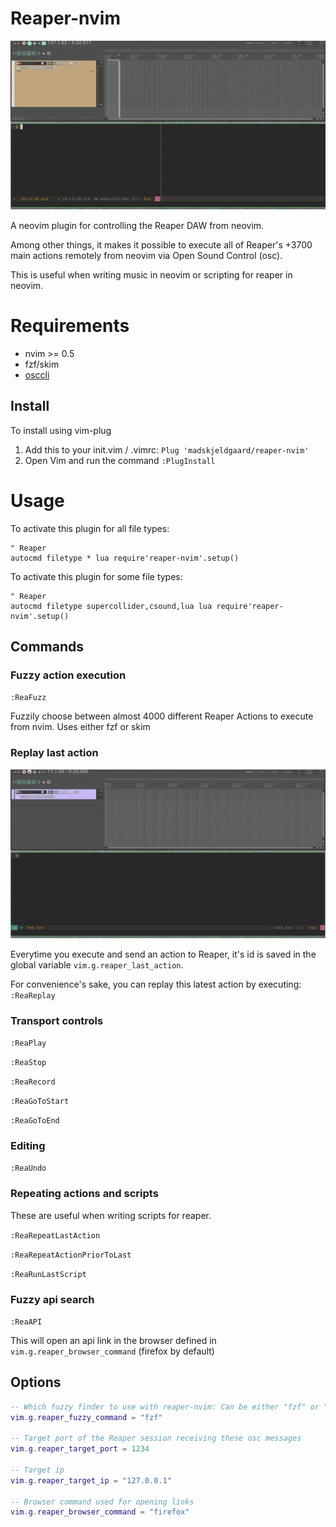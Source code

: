 # Reaper-nvim

![fuzzy reaper](/assets/fuzzy-reaper.gif)

A neovim plugin for controlling the Reaper DAW from neovim.

Among other things, it makes it possible to execute all of Reaper's +3700 main actions remotely from neovim via Open Sound Control (osc). 

This is useful when writing music in neovim or scripting for reaper in neovim.

# Requirements

- nvim >= 0.5
- fzf/skim
- [osccli](https://github.com/madskjeldgaard/osccli)

## Install
To install using vim-plug
1. Add this to your init.vim / .vimrc:
`Plug 'madskjeldgaard/reaper-nvim'`
2. Open Vim and run the command `:PlugInstall`

# Usage

To activate this plugin for all file types:
```vimscript
" Reaper
autocmd filetype * lua require'reaper-nvim'.setup()
```

To activate this plugin for some file types:
```vimscript
" Reaper
autocmd filetype supercollider,csound,lua lua require'reaper-nvim'.setup()
```

## Commands

### Fuzzy action execution

`:ReaFuzz`

Fuzzily choose between almost 4000 different Reaper Actions to execute from nvim. Uses either fzf or skim


### Replay last action

![replay actions](/assets/replay-action.gif)

Everytime you execute and send an action to Reaper, it's id is saved in the global variable `vim.g.reaper_last_action`.

For convenience's sake, you can replay this latest action by executing:
`:ReaReplay`

### Transport controls
`:ReaPlay`

`:ReaStop`

`:ReaRecord`

`:ReaGoToStart`

`:ReaGoToEnd`

### Editing
`:ReaUndo`

### Repeating actions and scripts
These are useful when writing scripts for reaper.

`:ReaRepeatLastAction`

`:ReaRepeatActionPriorToLast`

`:ReaRunLastScript`

### Fuzzy api search
`:ReaAPI`

This will open an api link in the browser defined in `vim.g.reaper_browser_command` (firefox by default)

## Options

```lua
-- Which fuzzy finder to use with reaper-nvim: Can be either "fzf" or "skim"
vim.g.reaper_fuzzy_command = "fzf"

-- Target port of the Reaper session receiving these osc messages
vim.g.reaper_target_port = 1234

-- Target ip
vim.g.reaper_target_ip = "127.0.0.1"

-- Browser command used for opening links
vim.g.reaper_browser_command = "firefox"
```
